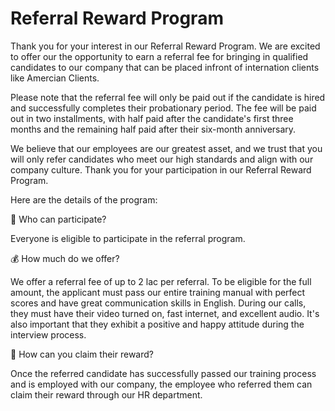 # Referral Reward Program

Thank you for your interest in our Referral Reward Program. We are excited to offer our the opportunity to earn a referral fee for bringing in qualified candidates to our company that can be placed infront of internation clients like Amercian Clients.

Please note that the referral fee will only be paid out if the candidate is hired and successfully completes their probationary period. The fee will be paid out in two installments, with half paid after the candidate's first three months and the remaining half paid after their six-month anniversary.

We believe that our employees are our greatest asset, and we trust that you will only refer candidates who meet our high standards and align with our company culture. Thank you for your participation in our Referral Reward Program.

Here are the details of the program:

👥 Who can participate?

Everyone is eligible to participate in the referral program.

💰 How much do we offer?

We offer a referral fee of up to 2 lac per referral. To be eligible for the full amount, the applicant must pass our entire training manual with perfect scores and have great communication skills in English. During our calls, they must have their video turned on, fast internet, and excellent audio. It's also important that they exhibit a positive and happy attitude during the interview process.

🤑 How can you claim their reward?

Once the referred candidate has successfully passed our training process and is employed with our company, the employee who referred them can claim their reward through our HR department.
